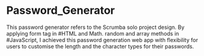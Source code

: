 # Password_Generator

This password generator refers to the Scrumba solo project design. By applying form tag in #HTML and Math. random and array methods in #JavaScript, I achieved this password generation web app with flexibility for users to customise the length and the character types for their passwords.
